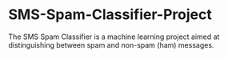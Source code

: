 # SMS-Spam-Classifier-Project
The SMS Spam Classifier is a machine learning project aimed at distinguishing between spam and non-spam (ham) messages.
